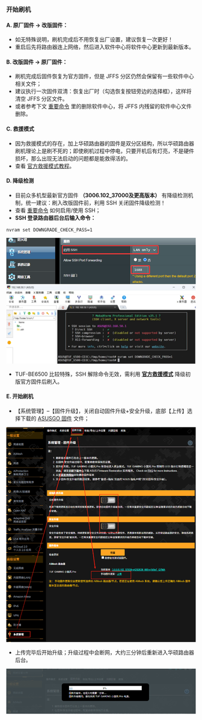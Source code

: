 ### 开始刷机

#### A. 原厂固件 → 改版固件：
* 如无特殊说明，刷机完成后不用恢复出厂设置，建议恢复一次更好！
* 重启后先将路由器连上网络，然后进入软件中心将软件中心更新到最新版本。

#### B. 改版固件 → 原厂固件：
* 刷机完成后固件恢复为官方固件，但是 JFFS 分区仍然会保留有一些软件中心相关文件；
* 建议执行一次固件双清：恢复出厂时（勾选恢复按钮旁边的选择框），这样将清空 JFFS 分区文件。
* 或者参考下文 [重要命令](/zh/guide/asus/flash/flash_command.html) 里的删除软件中心，将 JFFS 内残留的软件中心文件删除。

#### C. 救援模式
* 因为救援模式的存在，加上华硕路由器的固件是双分区结构，所以华硕路由器刷机理论上是刷不死的；即使刷机过程中停电，只要开机后有灯亮，不是硬件损坏，那么出现无法启动的问题都是能救得活的。
* 查看 [官方救援模式教程](https://mp.weixin.qq.com/s/zMTRnGBGwnkKbA2fUJar0Q)。

#### D. 降级检测
* 目前众多机型最新官方固件 **（3006.102_37000及更高版本）** 有降级检测机制，统一建议：刷入改版固件前，利用 SSH 关闭固件降级检测！
* 查看 [重要命令](/zh/guide/asus/flash/flash_command.html) 如何启用/使用 SSH；
* **SSH 登录路由器后台后输入命令：**
```
nvram set DOWNGRADE_CHECK_PASS=1
```
![image](./image/04.png)
![image](./image/05.png)

* TUF-BE6500 比较特殊，SSH 解除命令无效，需利用 **[官方救援模式](https://mp.weixin.qq.com/s/shwsLCCKrkKN0Xi739z51Q)** 降级初版官方固件后刷入。

#### E. 开始刷机

* 【系统管理】–【固件升级】，关闭自动固件升级+安全升级，底部【上传】选择下载的 [ASUSGO 固件](https://www.asusgo.com/firmware) 文件；

![image](./image/06.png)

* 上传完毕后开始升级；升级过程中会断网，大约三分钟后重新进入华硕路由器后台。

![image](./image/07.png)
